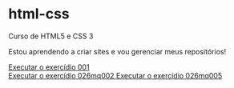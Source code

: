 # html-css
 Curso de HTML5 e CSS 3


Estou aprendendo a criar sites e vou gerenciar meus repositórios!

<a href="https://conkauage.github.io/html-css/exercicios/ex001/index.html"> Executar o exercídio 001 </a><br>
<a href="https://conkauage.github.io/html-css/exercicios/ex026/mq002/index.html"> Executar o exercídio 026mq002 </a>
<a href="https://conkauage.github.io/html-css/exercicios/ex026/mq005/index.html"> Executar o exercídio 026mq005 </a>
